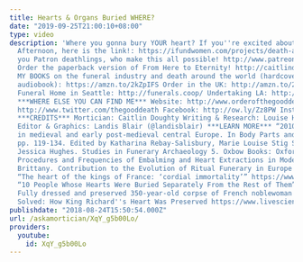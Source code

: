 ```yaml
---
title: Hearts & Organs Buried WHERE?
date: "2019-09-25T21:00:10+08:00"
type: video
description: 'Where you gonna bury YOUR heart? If you''re excited about Death in the
  Afternoon, here is the link!: https://ifundwomen.com/projects/death-afternoon Thank
  you Patron deathlings, who make this all possible! http://www.patreon.com/thegooddeath
  Order the paperback version of From Here to Eternity! http://caitlindoughty.com/books/from-here-to-eternity
  MY BOOKS on the funeral industry and death around the world (hardcover, ebook, or
  audiobook): https://amzn.to/2kZpIFS Order in the UK: http://amzn.to/2x2Z2aL Co-Op
  Funeral Home in Seattle: http://funerals.coop/ Undertaking LA: http://www.undertakingla.com
  ***WHERE ELSE YOU CAN FIND ME*** Website: http://www.orderofthegooddeath.com Twitter:
  http://www.twitter.com/thegooddeath Facebook: http://ow.ly/Zz8PW Instagram: http://www.instagram.com/thegooddeath
  ***CREDITS*** Mortician: Caitlin Doughty Writing & Research: Louise Hung (@LouiseHung1)
  Editor & Graphics: Landis Blair (@landisblair) ***LEARN MORE*** “2010 Heart burial
  in medieval and early post-medieval central Europe. In Body Parts and Bodies Whole,
  pp. 119-134. Edited by Katharina Rebay-Salisbury, Marie Louise Stig Sørensen and
  Jessica Hughes. Studies in Funerary Archaeology 5. Oxbow Books: Oxford” http://www.academia.edu/421576/2010_Heart_burial_in_medieval_and_early_post-medieval_central_Europe._In_Body_Parts_and_Bodies_Whole_pp._119-134._Edited_by_Katharina_Rebay-Salisbury_Marie_Louise_Stig_S%C3%B8rensen_and_Jessica_Hughes._Studies_in_Funerary_Archaeology_5._Oxbow_Books_Oxford
  Procedures and Frequencies of Embalming and Heart Extractions in Modern Period in
  Brittany. Contribution to the Evolution of Ritual Funerary in Europe https://www.ncbi.nlm.nih.gov/pmc/articles/PMC5193353/
  “The heart of the kings of France: ‘cordial immortality’” https://www.medicographia.com/2010/07/the-heart-of-the-kings-of-france-cordial-immortality/
  “10 People Whose Hearts Were Buried Separately From the Rest of Them” http://mentalfloss.com/article/63428/10-people-whose-hearts-were-buried-separately-rest-them
  Fully dressed and preserved 350-year-old corpse of French noblewoman found https://www.theguardian.com/world/2015/jun/03/fully-dressed-and-preserved-350-year-old-corpse-of-french-noblewoman-found
  Solved: How King Richard''s Heart Was Preserved https://www.livescience.com/27534-richard-lionheart-heart-mummified.html'
publishdate: "2018-08-24T15:50:54.000Z"
url: /askamortician/XqY_g5b00Lo/
providers:
  youtube:
    id: XqY_g5b00Lo
---
```

